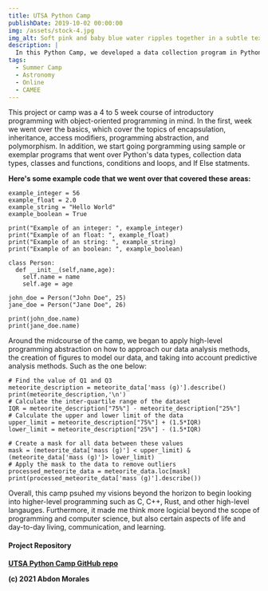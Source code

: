 ```yaml
---
title: UTSA Python Camp
publishDate: 2019-10-02 00:00:00
img: /assets/stock-4.jpg
img_alt: Soft pink and baby blue water ripples together in a subtle texture.
description: |
  In this Python Camp, we developed a data collection program in Python that pulled near-earth asteroids from the NASA datasets. We will the project the data on a graph data manipulation and modeling.
tags:
  - Summer Camp
  - Astronomy
  - Online
  - CAMEE
---
```


This project or camp was a 4 to 5 week course of introductory programming with object-oriented programming in mind. In the first, week we went over the basics, which cover the topics of encapsulation, inheritance, access modifiers, programming abstraction, and polymorphism. In addition, we start going porgramming using sample or exemplar programs that went over Python's data types, collection data types, classes and functions, conditions and loops, and If Else statments.

**Here's some example code that we went over that covered these areas:**

```
example_integer = 56
example_float = 2.0
example_string = "Hello World"
example_boolean = True

print("Example of an integer: ", example_integer)
print("Example of an float: ", example_float)
print("Example of an string: ", example_string)
print("Example of an boolean: ", example_boolean)
```

```
class Person:
  def __init__(self,name,age):
    self.name = name
    self.age = age

john_doe = Person("John Doe", 25)
jane_doe = Person("Jane Doe", 26)

print(john_doe.name)
print(jane_doe.name)
```

Around the midcourse of the camp, we began to apply high-level programming abstraction on how to approach our data analysis methods, the creation of figures to model our data, and taking into account predictive analysis methods. Such as the one below:

```
# Find the value of Q1 and Q3
meteorite_description = meteorite_data['mass (g)'].describe()
print(meteorite_description,'\n')
# Calculate the inter-quartile range of the dataset
IQR = meteorite_description["75%"] - meteorite_description["25%"]
# Calculate the upper and lower limit of the data
upper_limit = meteorite_description["75%"] + (1.5*IQR)
lower_limit = meteorite_description["25%"] - (1.5*IQR)

# Create a mask for all data between these values
mask = (meteorite_data['mass (g)'] < upper_limit) & (meteorite_data['mass (g)']> lower_limit)
# Apply the mask to the data to remove outliers
processed_meteorite_data = meteorite_data.loc[mask]
print(processed_meteorite_data['mass (g)'].describe())
```

Overall, this camp psuhed my visions beyond the horizon to begin looking into higher-level programming such as C, C++, Rust, and other high-level langauges. Furthermore, it made me think more logicial beyond the scope of programming and computer science, but also certain aspects of life and day-to-day living, communication, and learning.

#### Project Repository
**[UTSA Python Camp GitHub repo](https://github.com/abdonmorales/UTSA-PythonBootCamp)**

**(c) 2021 Abdon Morales**